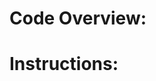 <h1><b> Code Overview: </b> </h1> 
<a href="https://github.com/ginggk/Base-Camp-Nomination/blob/master/docs/code-overview.md"> </a>

<h1><b> Instructions: </b></h1>
<a href="https://github.com/ginggk/Base-Camp-Nomination/blob/master/docs/instructions.md"> </a>
        

 




